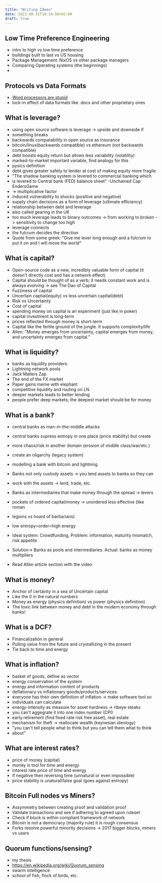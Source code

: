 ```yaml
---
title: "Writing Ideas"
date: 2021-08-31T18:10:58+02:00
draft: true
---
```


## Low Time Preference Engineering
  - intro to high vs low time preference
  - buildings built to last vs US housing
  - Package Management: NixOS vs other package managers
  - Comparing Operating systems (the beginnings)
  -


## Protocols vs Data Formats
  - [Word processors are stupid](https://www.youtube.com/watch?v=p0nCEGTlTqM)
  - lock-in effect of data formats like .docx and other proprietary ones



## What is leverage?
  - using open source software is leverage -> upside and downside if
  - something breaks
  - backwards compatability in open source as insurance
  - bitcoin/linux(backwards compatible) vs ethereum (not backwards compatible)
  - debt boosts equity return but allows less variability (volatility)
  - marked-to-market important variable, find analogy for this
  - pysics definition
  - debt gives greater safety to lender at cost of making equity more fragile
  - "The shadow banking system is levered to commercial banking which
  - is levered to Central bank (FED) balance sheet" -Unchained Cap EndersGame
  - -> multiplicative factor
  - induced vulnerability to shocks (positive and negative)
  - supply chain decisions as a form of leverage (ultimate efficiency)
  - relationship between debt and leverage
  - also called gearing in the UK
  - too much leverage leads to binary outcomes -> from working to broken -> sensitivity to change too high
  - leverage connects
  - the fulcrum decides the direction
  - Quote from some greek: "Give me lever long enough and a fulcrum to put it on and I will move the world"

## What is capital?
  - Open-source code as a new, incredibly valuable form of capital (it doesn't directly cost and has a network effect)
  - Capital should be thought of as a verb; it needs constant work and is always evolving -> see The Dao of Capital
  - Fuzziness of capital
  - Uncertain captial(equity) vs less uncertain capital(debt)
  - Risk vs Uncertainty
  - Cost of capital
  - spending money on capital is an experiment (just like in poker)
  - capital investment is long-term
  - prices reflected through money is short-term
  - Capital like the fertile ground of the jungle. It supports complexity/life
  - Allen: "Money emerges from uncertainty, capital emerges from money, and uncertainty emerges from capital."


## What is liquidity?
  - banks as liquidity providers.
  - Lightning network pools
  - Jack Mallers Zap
  - The end of the FX market
  - Paper gains meme with elephant
  - competitive liquidity and routing on LN
  - deeper markets leads to better lending
  - people prefer deep markets; the deepest market should be for money

## What is a bank?
  - central banks as man-in-the-middle attacks
  - central banks supress entropy in one place (price stability) but create
  - more chaos/risk in another domain (erosion of middle class/war/etc.)
  - create an oligarchy (legacy system)
  - modelling a bank with bitcoin and lightning
  - Banks not only custody assets -> you lend assets to banks so they can
  - work with the assets -> lend, trade, etc.
  - Banks as intermediaries that make money through the spread -> levers
  - pockets of ordered capital/money -> unordered less effective (like roman
  - legions vs hoard of barbarians)
  - low entropy=order=high energy

  - Ideal system: Crowdfunding, Problem: information, maturity mismatch, risk appetite
  - Solution-> Banks as pools and intermediaries. Actual: banks as money multipliers
  - Read Allen article section with the video


## What is money?
  - Anchor of certainty in a sea of Uncertain capital
  - Like the 0 in the natural numbers
  - Money as energy (physics definition) vs power (physics definition)
  - The toxic link between money and debt in the modern economy through banks!


## What is a DCF?
  - Financalization in general
  - Pulling value from the future and crystallizing in the present
  - Tie back to time and energy


## What is inflation?
  -  basket of goods, define as vector
  -  energy conservation of the system
  -  energy and information content of products
  -  deflationary vs inflationary goods/products/services
  -  everyone has their own definition of inflation -> make software tool so
  -  individuals can calculate
  -  energy-intensity as measure for asset hardness -> ribeye steaks
  -  you can't aggegrate it into one index number (CPI)
  -  early retirement (find fixed rate risk free asset), real estate
  -  mechanism for theft -> reallocate wealth (keynesian ideology)
  -  "you can't tell people what to think but you can tell them what to think
  -  about"


## What are interest rates?
  - price of money (capital)
  - money is tool for time and energy
  - interest rate price of time and energy
  - if negative then reversing time (unnatural or even impossible)
  - price stability is unatural\false goal (goes against entropy)


## Bitcoin Full nodes vs Miners?
  - Assymmetry between creating proof and validation proof
  - Validate transactions and see if adhering to agreed upon ruleset
  - Check if block is within compliant framework of network
  - Bitcoin is not a democracy (majority rule) it is rough consensus
  - Forks resolve powerful minority decisions -> 2017 bigger blocks, miners vs users


## Quorum functions/sensing?
  - my thesis
  - https://en.wikipedia.org/wiki/Quorum_sensing
  - swarm intelligence
  - school of fish, flock of birds, etc.

